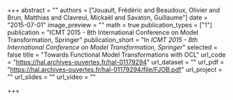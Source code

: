 +++
abstract = ""
authors = ["Jouault, Frédéric and Beaudoux, Olivier and Brun, Matthias and Clavreul, Mickaël and Savaton, Guillaume"]
date = "2015-07-01"
image_preview = ""
math = true
publication_types = ["1"]
publication = "ICMT 2015 - 8th International Conference on Model Transformation, Springer"
publication_short = "In *ICMT 2015 - 8th International Conference on Model Transformation, Springer*"
selected = false
title = "Towards Functional Model Transformations with OCL"
url_code = "https://hal.archives-ouvertes.fr/hal-01179294"
url_dataset = ""
url_pdf = "https://hal.archives-ouvertes.fr/hal-01179294/file/FJOB.pdf"
url_project = ""
url_slides = ""
url_video = ""

+++
